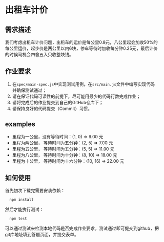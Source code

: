 # 出租车计价

## 需求描述

我们考虑出租车计价问题，出租车的运价是每公里0.8元，八公里起会加收50%的每公里运价，起步价是两公里以内6块，停车等待时加收每分钟0.25元，最后计价的时候司机会四舍五入只收整块钱。

## 作业要求

1. 在```spec/main-spec.js```中实现测试用例，在```src/main.js```文件中编写实现代码并确保测试通过；
2. 请在保证代码可读性的前提下，尽可能用最少的代码行数完成作业；
3. 请将完成后的作业提交到自己的GitHub仓库下；
4. 请保持良好的代码提交（Commit）习惯。

## examples
* 里程为一公里，没有等待时间：(1, 0) => 6.00 元
* 里程为两公里， 等待时间为五分钟：(2, 5) => 7.00 元
* 里程为五公里， 等待时间为五分钟：(5, 5) => 11.00 元
* 里程为八公里， 等待时间为十分钟：(8, 10) => 18.00 元
* 里程为十公里， 等待时间为十六分钟：(10, 16) => 22.00 元
## 如何使用

首先初次下载完需要安装依赖：
```
  npm install
```

然后才能执行测试：

```
  npm test
```

可以通过测试来检测本地代码是否完成作业要求，测试通过即可提交到github，把git库地址填到答题页面，并提交表单。

